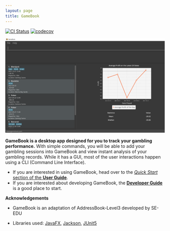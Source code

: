 ```yaml
---
layout: page
title: GameBook
---
```


[![CI Status](https://github.com/se-edu/addressbook-level3/workflows/Java%20CI/badge.svg)](https://github.com/se-edu/addressbook-level3/actions)
[![codecov](https://codecov.io/gh/se-edu/addressbook-level3/branch/master/graph/badge.svg)](https://codecov.io/gh/se-edu/addressbook-level3)

![Ui](images/Ui.png)

**GameBook is a desktop app designed for you to track your gambling performance.**
With simple commands, you will be able to add your gambling sessions into GameBook and view instant analysis of your gambling records.
While it has a GUI, most of the user interactions happen using a CLI (Command Line Interface).

* If you are interested in using GameBook, head over to the [_Quick Start_ section of the **User Guide**](UserGuide.html#quick-start).
* If you are interested about developing GameBook, the [**Developer Guide**](DeveloperGuide.html) is a good place to start.


**Acknowledgements**
* GameBook is an adaptation of AddressBook-Level3 developed by SE-EDU

* Libraries used: [JavaFX](https://openjfx.io/), [Jackson](https://github.com/FasterXML/jackson), [JUnit5](https://github.com/junit-team/junit5)
